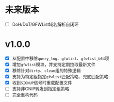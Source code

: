 # 未来版本

- [ ] DoH/DoT/GFWList域名解析自闭环

# v1.0.0

- [x] 从配置中移除`query_log`、`gfwlist`、`gfwlist_b64`项
- [x] 增加`gfwlist`模块，并支持定期拉取最新文件
- [x] 移除针对`dirty`、`clean`组的特殊逻辑
- [x] 支持为特定组指定`gfwlist`匹配策略、兜底匹配策略
- [x] 收到`SIGNUP`信号时重载配置文件
- [ ] 支持非CNIP转发到指定组策略
- [ ] 完全重构代码